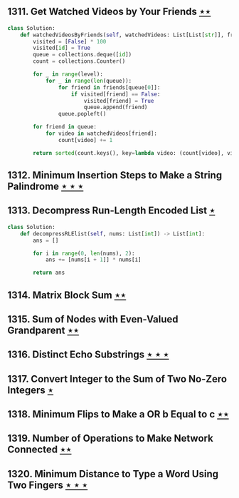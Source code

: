 ## 1311. Get Watched Videos by Your Friends [$\star\star$](https://leetcode.com/problems/get-watched-videos-by-your-friends)

```python
class Solution:
    def watchedVideosByFriends(self, watchedVideos: List[List[str]], friends: List[List[int]], id: int, level: int) -> List[str]:
        visited = [False] * 100
        visited[id] = True
        queue = collections.deque([id])
        count = collections.Counter()

        for _ in range(level):
            for _ in range(len(queue)):
                for friend in friends[queue[0]]:
                    if visited[friend] == False:
                        visited[friend] = True
                        queue.append(friend)
                queue.popleft()

        for friend in queue:
            for video in watchedVideos[friend]:
                count[video] += 1

        return sorted(count.keys(), key=lambda video: (count[video], video))
```

## 1312. Minimum Insertion Steps to Make a String Palindrome [$\star\star\star$](https://leetcode.com/problems/minimum-insertion-steps-to-make-a-string-palindrome)

## 1313. Decompress Run-Length Encoded List [$\star$](https://leetcode.com/problems/decompress-run-length-encoded-list)

```python
class Solution:
    def decompressRLElist(self, nums: List[int]) -> List[int]:
        ans = []

        for i in range(0, len(nums), 2):
            ans += [nums[i + 1]] * nums[i]

        return ans
```

## 1314. Matrix Block Sum [$\star\star$](https://leetcode.com/problems/matrix-block-sum)

## 1315. Sum of Nodes with Even-Valued Grandparent [$\star\star$](https://leetcode.com/problems/sum-of-nodes-with-even-valued-grandparent)

## 1316. Distinct Echo Substrings [$\star\star\star$](https://leetcode.com/problems/distinct-echo-substrings)

## 1317. Convert Integer to the Sum of Two No-Zero Integers [$\star$](https://leetcode.com/problems/convert-integer-to-the-sum-of-two-no-zero-integers)

## 1318. Minimum Flips to Make a OR b Equal to c [$\star\star$](https://leetcode.com/problems/minimum-flips-to-make-a-or-b-equal-to-c)

## 1319. Number of Operations to Make Network Connected [$\star\star$](https://leetcode.com/problems/number-of-operations-to-make-network-connected)

## 1320. Minimum Distance to Type a Word Using Two Fingers [$\star\star\star$](https://leetcode.com/problems/minimum-distance-to-type-a-word-using-two-fingers)
